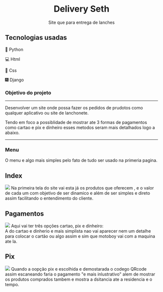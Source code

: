 <h1 align='center'>Delivery Seth</h1>
 <p align='center'>Site que para entrega de lanches</p>

<h2>Tecnologias usadas</h2>
<p>🐍  Python</p>
<p>💻  Html</p>
<p>🎨  Css</p>
<p>🎆  Django</p>

<h3>Objetivo do projeto</h3>
<hr>
<p>Desenvolver um site onde possa fazer os pedidos de prudotos como qualquer aplicativo ou site de lanchonete.</p>
<p>Tendo em foco a possiblidade de mostrar ate 3 formas de pagamentos como cartao e pix e dinheiro esses metodos seram mais detalhados logo a abaixo.</p>

<hr>
<h3>Menu</h3>
<p>O menu e algo mais simples pelo fato de tudo ser usado na primeria pagina.</p>


<h2>Index</h2>
<img src="https://github.com/Francisco-Carlos/Seth_Delevery/assets/30003984/8ff18672-b5cd-47ae-9bc8-581ff63c0c89">
<label>Na primeira tela do site vai esta já os produtos que oferecem , e o valor de cada um com objetivo de ser 
 dinamico e além de ser simples e direto assim facilitando o entendimento do cliente.</label>

<h2>Pagamentos</h2>
<img src="https://github.com/Francisco-Carlos/Seth_Delevery/assets/30003984/c9ed11ed-c0b5-474a-8b66-ff6fece01c82">
<label>Aqui vai ter três opções cartao, pix e dinheiro: <br></label>
<label>A do cartao e dinherio e mais simplista nao vai aparecer nem um detalhe para colocar o cartão ou algo assim e sim que motoboy vai com a maquina ate la.</label>
<label></label>


<h2>Pix</h2>
<img  src="https://github.com/Francisco-Carlos/Seth_Delevery/assets/30003984/8ffb76c1-b020-46d0-af11-55e0a7580d96">
<label>Quando a oopção pix e escolhida e demostarada o codego QRcode assim escaneando faria o pagamento "e mais inlustrativo" alem de mostrar <br>
os produtos comprados tambem e mostra a dsitancia ate a residencia e o tempo.</label>


